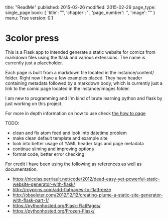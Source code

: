 title: "ReadMe"
published: 2015-02-26
modified: 2015-02-26
page_type: single_page
book: { 'title': "", 'chapter': '', 'page_number': '', 'image': "" }
menu: True
version: 0.1

# 3color press

This is a Flask app to intended generate a static website for comics from markdown files using the flask and various extensions. The name is currently just a placeholder.

Each page is built from a markdown file located in the instance/content/ folder. Right now I have a few examples placed. They have header containing metadata followed by a markdown body, which is currently just a link to the comic page located in the instance/images folder.

I am new to programming and I'm kind of brute learning python and flask by just working on this project.

For more in depth information on how to use check [the how to page](http://3color.noties.org/HowTo.html)

TODO:

  * clean and fix atom feed and look into datetime problem
  * make clean default template and example site
  * look into better usage of YAML header tags and page metadata
  * continue sliming and improving options
  * format code, better error checking


For credit I have been using the following as references as well as documentation.

   * <https://nicolas.perriault.net/code/2012/dead-easy-yet-powerful-static-website-generator-with-flask/>
   * <http://royprins.com/add-flatpages-to-flatfreeze>
   * <http://obsoleter.com/2012/12/12/creating-plume-a-static-site-generator-with-flask-part-1/>
   * <https://pythonhosted.org/Flask-FlatPages/>
   * <https://pythonhosted.org/Frozen-Flask/>
